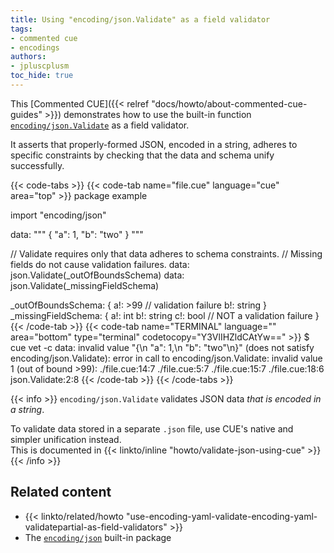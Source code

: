 ```yaml
---
title: Using "encoding/json.Validate" as a field validator
tags:
- commented cue
- encodings
authors:
- jpluscplusm
toc_hide: true
---
```


This [Commented CUE]({{< relref "docs/howto/about-commented-cue-guides" >}})
demonstrates how to use the built-in function
[`encoding/json.Validate`](https://pkg.go.dev/cuelang.org/go/pkg/encoding/json#Validate)
as a field validator.

It asserts that properly-formed JSON, encoded in a string, adheres to specific
constraints by checking that the data and schema unify successfully.

<!--more-->

{{< code-tabs >}}
{{< code-tab name="file.cue" language="cue" area="top" >}}
package example

import "encoding/json"

data: """
	{
	  "a": 1,
	  "b": "two"
	}
	"""

// Validate requires only that data adheres to schema constraints.
// Missing fields do not cause validation failures.
data: json.Validate(_outOfBoundsSchema)
data: json.Validate(_missingFieldSchema)

_outOfBoundsSchema: {
	a!: >99 // validation failure
	b!: string
}
_missingFieldSchema: {
	a!: int
	b!: string
	c!: bool // NOT a validation failure
}
{{< /code-tab >}}
{{< code-tab name="TERMINAL" language="" area="bottom" type="terminal" codetocopy="Y3VlIHZldCAtYw==" >}}
$ cue vet -c
data: invalid value "{\n  \"a\": 1,\n  \"b\": \"two\"\n}" (does not satisfy encoding/json.Validate): error in call to encoding/json.Validate: invalid value 1 (out of bound >99):
    ./file.cue:14:7
    ./file.cue:5:7
    ./file.cue:15:7
    ./file.cue:18:6
    json.Validate:2:8
{{< /code-tab >}}
{{< /code-tabs >}}

{{< info >}}
`encoding/json.Validate` validates JSON data *that is encoded in a string*.

To validate data stored in a separate `.json` file, use CUE's native and
simpler unification instead.\
This is documented in
{{< linkto/inline "howto/validate-json-using-cue" >}}
{{< /info >}}

## Related content

- {{< linkto/related/howto "use-encoding-yaml-validate-encoding-yaml-validatepartial-as-field-validators" >}}
- The [`encoding/json`](https://pkg.go.dev/cuelang.org/go/pkg/encoding/json)
  built-in package
